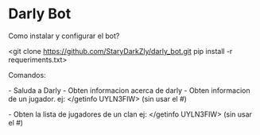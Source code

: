 # Darly Bot

Como instalar y configurar el bot?

<git clone https://github.com/StaryDarkZly/darly_bot.git
pip install -r requeriments.txt>

Comandos:

</start>      - Saluda a Darly
</help>       - Obten informacion acerca de darly
</getinfo>    - Obten informacion de un jugador.
    ej: </getinfo UYLN3FIW>  (sin usar el #)

</getmembers> - Obten la lista de jugadores de un clan
    ej: </getinfo UYLN3FIW>  (sin usar el #)
